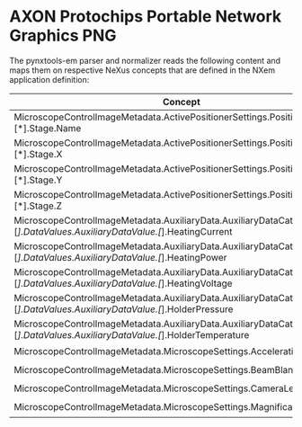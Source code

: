 # AXON Protochips Portable Network Graphics PNG

The pynxtools-em parser and normalizer reads the following content and maps them on respective NeXus concepts that are defined in the NXem application definition:

| Concept | NeXus/HDF5 |
| --------------- | --------------  |
| MicroscopeControlImageMetadata.ActivePositionerSettings.PositionerSettings.[*].Stage.Name | :heavy_check_mark: |
| MicroscopeControlImageMetadata.ActivePositionerSettings.PositionerSettings.[*].Stage.X | :heavy_check_mark: |
| MicroscopeControlImageMetadata.ActivePositionerSettings.PositionerSettings.[*].Stage.Y | :heavy_check_mark: |
| MicroscopeControlImageMetadata.ActivePositionerSettings.PositionerSettings.[*].Stage.Z | :heavy_check_mark: |
| MicroscopeControlImageMetadata.AuxiliaryData.AuxiliaryDataCategory.[*].DataValues.AuxiliaryDataValue.[*].HeatingCurrent | :heavy_check_mark: |
| MicroscopeControlImageMetadata.AuxiliaryData.AuxiliaryDataCategory.[*].DataValues.AuxiliaryDataValue.[*].HeatingPower | :heavy_check_mark: |
| MicroscopeControlImageMetadata.AuxiliaryData.AuxiliaryDataCategory.[*].DataValues.AuxiliaryDataValue.[*].HeatingVoltage | :heavy_check_mark: |
| MicroscopeControlImageMetadata.AuxiliaryData.AuxiliaryDataCategory.[*].DataValues.AuxiliaryDataValue.[*].HolderPressure | :heavy_check_mark: |
| MicroscopeControlImageMetadata.AuxiliaryData.AuxiliaryDataCategory.[*].DataValues.AuxiliaryDataValue.[*].HolderTemperature | :heavy_check_mark: |
| MicroscopeControlImageMetadata.MicroscopeSettings.AcceleratingVoltage | :heavy_check_mark: |
| MicroscopeControlImageMetadata.MicroscopeSettings.BeamBlankerState | :heavy_check_mark: |
| MicroscopeControlImageMetadata.MicroscopeSettings.CameraLengthValue | :heavy_check_mark: |
| MicroscopeControlImageMetadata.MicroscopeSettings.MagnificationValue | :heavy_check_mark: |
